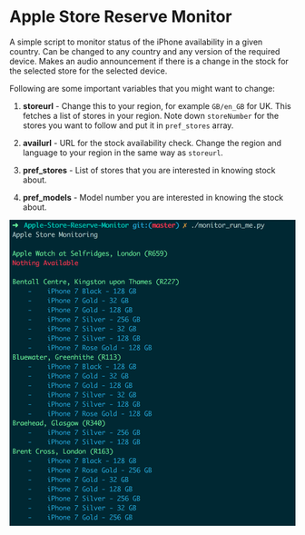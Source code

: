 # Apple Store Reserve Monitor

A simple script to monitor status of the iPhone availability in a given country. Can be changed to any country and any version of the required device. Makes an audio announcement if there is a change in the stock for the selected store for the selected device.

Following are some important variables that you might want to change:

1. **storeurl** - Change this to your region, for example `GB/en_GB` for UK. This fetches a list of stores in your region. Note down `storeNumber` for the stores you want to follow and put it in `pref_stores` array.

2. **availurl** - URL for the stock availability check. Change the region and language to your region in the same way as `storeurl`.

3. **pref_stores** - List of stores that you are interested in knowing stock about.

4. **pref_models** - Model number you are interested in knowing the stock about.

![image](listing.png)
